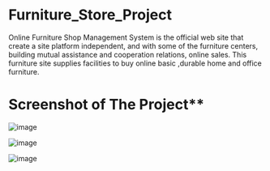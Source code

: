 # Furniture_Store_Project
Online Furniture Shop Management System is the official web site that create a site platform independent, and with some of the furniture centers, building mutual assistance and cooperation relations, online sales. This furniture site supplies facilities to buy online basic ,durable home and office furniture.

# Screenshot of The Project**

![image](https://github.com/Vaishnavi2000-byte/Furniture_Store_Project/assets/111572678/07b9dc19-a4e2-4bb2-a66c-d34474643c88)


![image](https://github.com/Vaishnavi2000-byte/Furniture_Store_Project/assets/111572678/e694f931-90e4-4396-a7ab-8af0ad76b058)


![image](https://github.com/Vaishnavi2000-byte/Furniture_Store_Project/assets/111572678/2ff06dbd-38e9-4b01-808b-086875efcece)

